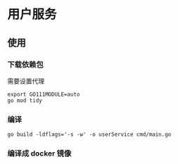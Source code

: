 # 用户服务

## 使用
### 下载依赖包
需要设置代理
```
export GO111MODULE=auto
go mod tidy
```
### 编译
```
go build -ldflags='-s -w' -o userService cmd/main.go
```
### 编译成 docker 镜像
```
```
